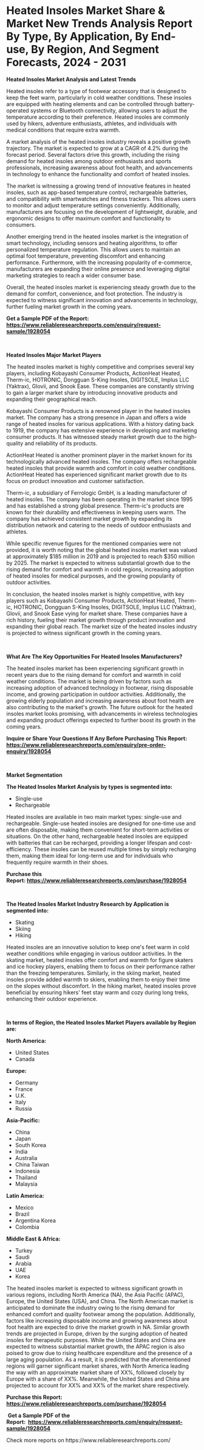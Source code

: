 <p><h1>Heated Insoles Market Share & Market New Trends Analysis Report By Type, By Application, By End-use, By Region, And Segment Forecasts, 2024 - 2031</h1></p><p><strong>Heated Insoles Market Analysis and Latest Trends</strong></p>
<p><p>Heated insoles refer to a type of footwear accessory that is designed to keep the feet warm, particularly in cold weather conditions. These insoles are equipped with heating elements and can be controlled through battery-operated systems or Bluetooth connectivity, allowing users to adjust the temperature according to their preference. Heated insoles are commonly used by hikers, adventure enthusiasts, athletes, and individuals with medical conditions that require extra warmth.</p><p>A market analysis of the heated insoles industry reveals a positive growth trajectory. The market is expected to grow at a CAGR of 4.2% during the forecast period. Several factors drive this growth, including the rising demand for heated insoles among outdoor enthusiasts and sports professionals, increasing awareness about foot health, and advancements in technology to enhance the functionality and comfort of heated insoles.</p><p>The market is witnessing a growing trend of innovative features in heated insoles, such as app-based temperature control, rechargeable batteries, and compatibility with smartwatches and fitness trackers. This allows users to monitor and adjust temperature settings conveniently. Additionally, manufacturers are focusing on the development of lightweight, durable, and ergonomic designs to offer maximum comfort and functionality to consumers.</p><p>Another emerging trend in the heated insoles market is the integration of smart technology, including sensors and heating algorithms, to offer personalized temperature regulation. This allows users to maintain an optimal foot temperature, preventing discomfort and enhancing performance. Furthermore, with the increasing popularity of e-commerce, manufacturers are expanding their online presence and leveraging digital marketing strategies to reach a wider consumer base.</p><p>Overall, the heated insoles market is experiencing steady growth due to the demand for comfort, convenience, and foot protection. The industry is expected to witness significant innovation and advancements in technology, further fueling market growth in the coming years.</p></p>
<p><strong>Get a Sample PDF of the Report:&nbsp; <a href="https://www.reliableresearchreports.com/enquiry/request-sample/1928054">https://www.reliableresearchreports.com/enquiry/request-sample/1928054</a></strong></p>
<p>&nbsp;</p>
<p><strong>Heated Insoles Major Market Players</strong></p>
<p><p>The heated insoles market is highly competitive and comprises several key players, including Kobayashi Consumer Products, ActionHeat Heated, Therm-ic, HOTRONIC, Dongguan S-King Insoles, DIGITSOLE, Implus LLC (Yaktrax), Glovii, and Snook Ease. These companies are constantly striving to gain a larger market share by introducing innovative products and expanding their geographical reach.</p><p>Kobayashi Consumer Products is a renowned player in the heated insoles market. The company has a strong presence in Japan and offers a wide range of heated insoles for various applications. With a history dating back to 1919, the company has extensive experience in developing and marketing consumer products. It has witnessed steady market growth due to the high-quality and reliability of its products.</p><p>ActionHeat Heated is another prominent player in the market known for its technologically advanced heated insoles. The company offers rechargeable heated insoles that provide warmth and comfort in cold weather conditions. ActionHeat Heated has experienced significant market growth due to its focus on product innovation and customer satisfaction.</p><p>Therm-ic, a subsidiary of Ferrologic GmbH, is a leading manufacturer of heated insoles. The company has been operating in the market since 1995 and has established a strong global presence. Therm-ic's products are known for their durability and effectiveness in keeping users warm. The company has achieved consistent market growth by expanding its distribution network and catering to the needs of outdoor enthusiasts and athletes.</p><p>While specific revenue figures for the mentioned companies were not provided, it is worth noting that the global heated insoles market was valued at approximately $185 million in 2019 and is projected to reach $350 million by 2025. The market is expected to witness substantial growth due to the rising demand for comfort and warmth in cold regions, increasing adoption of heated insoles for medical purposes, and the growing popularity of outdoor activities.</p><p>In conclusion, the heated insoles market is highly competitive, with key players such as Kobayashi Consumer Products, ActionHeat Heated, Therm-ic, HOTRONIC, Dongguan S-King Insoles, DIGITSOLE, Implus LLC (Yaktrax), Glovii, and Snook Ease vying for market share. These companies have a rich history, fueling their market growth through product innovation and expanding their global reach. The market size of the heated insoles industry is projected to witness significant growth in the coming years.</p></p>
<p>&nbsp;</p>
<p><strong>What Are The Key Opportunities For Heated Insoles Manufacturers?</strong></p>
<p><p>The heated insoles market has been experiencing significant growth in recent years due to the rising demand for comfort and warmth in cold weather conditions. The market is being driven by factors such as increasing adoption of advanced technology in footwear, rising disposable income, and growing participation in outdoor activities. Additionally, the growing elderly population and increasing awareness about foot health are also contributing to the market's growth. The future outlook for the heated insoles market looks promising, with advancements in wireless technologies and expanding product offerings expected to further boost its growth in the coming years.</p></p>
<p><strong>Inquire or Share Your Questions If Any Before Purchasing This Report: <a href="https://www.reliableresearchreports.com/enquiry/pre-order-enquiry/1928054">https://www.reliableresearchreports.com/enquiry/pre-order-enquiry/1928054</a></strong></p>
<p>&nbsp;</p>
<p><strong>Market Segmentation</strong></p>
<p><strong>The Heated Insoles Market Analysis by types is segmented into:</strong></p>
<p><ul><li>Single-use</li><li>Rechargeable</li></ul></p>
<p><p>Heated insoles are available in two main market types: single-use and rechargeable. Single-use heated insoles are designed for one-time use and are often disposable, making them convenient for short-term activities or situations. On the other hand, rechargeable heated insoles are equipped with batteries that can be recharged, providing a longer lifespan and cost-efficiency. These insoles can be reused multiple times by simply recharging them, making them ideal for long-term use and for individuals who frequently require warmth in their shoes.</p></p>
<p><strong>Purchase this Report:&nbsp;<a href="https://www.reliableresearchreports.com/purchase/1928054">https://www.reliableresearchreports.com/purchase/1928054</a></strong></p>
<p>&nbsp;</p>
<p><strong>The Heated Insoles Market Industry Research by Application is segmented into:</strong></p>
<p><ul><li>Skating</li><li>Skiing</li><li>Hiking</li></ul></p>
<p><p>Heated insoles are an innovative solution to keep one's feet warm in cold weather conditions while engaging in various outdoor activities. In the skating market, heated insoles offer comfort and warmth for figure skaters and ice hockey players, enabling them to focus on their performance rather than the freezing temperatures. Similarly, in the skiing market, heated insoles provide added warmth to skiers, enabling them to enjoy their time on the slopes without discomfort. In the hiking market, heated insoles prove beneficial by ensuring hikers' feet stay warm and cozy during long treks, enhancing their outdoor experience.</p></p>
<p>&nbsp;</p>
<p><strong>In terms of Region, the Heated Insoles Market Players available by Region are:</strong></p>
<p>
    <p> <strong> North America: </strong>
        <ul>
            <li>United States</li>
            <li>Canada</li>
        </ul>
        </p> 
    <p> <strong> Europe: </strong>
        <ul>
            <li>Germany</li>
            <li>France</li>
            <li>U.K.</li>
            <li>Italy</li>
            <li>Russia</li>
        </ul>
        </p> 
    <p> <strong> Asia-Pacific: </strong>
        <ul>
            <li>China</li>
            <li>Japan</li>
            <li>South Korea</li>
            <li>India</li>
            <li>Australia</li>
            <li>China Taiwan</li>
            <li>Indonesia</li>
            <li>Thailand</li>
            <li>Malaysia</li>
        </ul>
        </p> 
    <p> <strong> Latin America: </strong>
        <ul>
            <li>Mexico</li>
            <li>Brazil</li>
            <li>Argentina Korea</li>
            <li>Colombia</li>
        </ul>
        </p> 
    <p> <strong> Middle East & Africa: </strong>
        <ul>
            <li>Turkey</li>
            <li>Saudi</li>
            <li>Arabia</li>
            <li>UAE</li>
            <li>Korea</li>
        </ul>
    </p>
    </p>
<p><p>The heated insoles market is expected to witness significant growth in various regions, including North America (NA), the Asia Pacific (APAC), Europe, the United States (USA), and China. The North American market is anticipated to dominate the industry owing to the rising demand for enhanced comfort and quality footwear among the population. Additionally, factors like increasing disposable income and growing awareness about foot health are expected to drive the market growth in NA. Similar growth trends are projected in Europe, driven by the surging adoption of heated insoles for therapeutic purposes. While the United States and China are expected to witness substantial market growth, the APAC region is also poised to grow due to rising healthcare expenditure and the presence of a large aging population. As a result, it is predicted that the aforementioned regions will garner significant market shares, with North America leading the way with an approximate market share of XX%, followed closely by Europe with a share of XX%. Meanwhile, the United States and China are projected to account for XX% and XX% of the market share respectively.</p></p>
<p><strong>Purchase this Report: <a href="https://www.reliableresearchreports.com/purchase/1928054">https://www.reliableresearchreports.com/purchase/1928054</a></strong></p>
<p>&nbsp;<strong>Get a Sample PDF of the Report:&nbsp;&nbsp;<a href="https://www.reliableresearchreports.com/enquiry/request-sample/1928054">https://www.reliableresearchreports.com/enquiry/request-sample/1928054</a></strong></p>
<p><strong></strong></p>
<p>Check more reports on https://www.reliableresearchreports.com/</p>